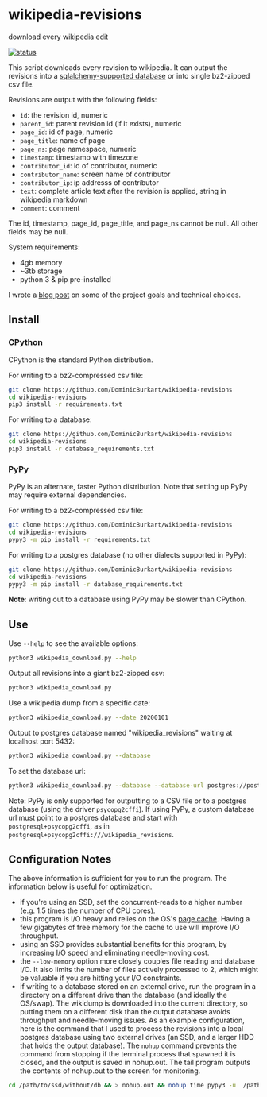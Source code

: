 # wikipedia-revisions
download every wikipedia edit

[![status](https://github.com/DominicBurkart/wikipedia-revisions/workflows/Python%20application/badge.svg)](https://github.com/DominicBurkart/wikipedia-revisions/actions?query=is%3Acompleted+branch%3Amaster)


This script downloads every revision to wikipedia. It can output the revisions into a [sqlalchemy-supported database](https://docs.sqlalchemy.org/en/13/dialects/) or into single bz2-zipped csv file.

Revisions are output with the following fields:
- `id`: the revision id, numeric
- `parent_id`: parent revision id (if it exists), numeric
- `page_id`: id of page, numeric
- `page_title`: name of page
- `page_ns`: page namespace, numeric
- `timestamp`: timestamp with timezone
- `contributor_id`: id of contributor, numeric
- `contributor_name`: screen name of contributor
- `contributor_ip`: ip addresss of contributor
- `text`: complete article text after the revision is applied, string in wikipedia markdown
- `comment`: comment

The id, timestamp, page_id, page_title, and page_ns cannot be null. All other fields may be null.

System requirements:
- 4gb memory
- ~3tb storage
- python 3 & pip pre-installed

I wrote a [blog post](https://dominicburkart.com/blog/2020/big_data_and_small_computers.html) on some of the project 
goals and technical choices.

## Install

### CPython

CPython is the standard Python distribution.

For writing to a bz2-compressed csv file:
```sh
git clone https://github.com/DominicBurkart/wikipedia-revisions
cd wikipedia-revisions
pip3 install -r requirements.txt
```

For writing to a database:
```sh
git clone https://github.com/DominicBurkart/wikipedia-revisions
cd wikipedia-revisions
pip3 install -r database_requirements.txt
```

### PyPy

PyPy is an alternate, faster Python distribution. Note that setting 
up PyPy may require external dependencies.

For writing to a bz2-compressed csv file:
```sh
git clone https://github.com/DominicBurkart/wikipedia-revisions
cd wikipedia-revisions
pypy3 -m pip install -r requirements.txt
```

For writing to a postgres database (no other dialects supported in PyPy):
```sh
git clone https://github.com/DominicBurkart/wikipedia-revisions
cd wikipedia-revisions
pypy3 -m pip install -r database_requirements.txt
```
__Note__: writing out to a database using PyPy may be slower than CPython.

## Use

Use `--help` to see the available options:
```sh
python3 wikipedia_download.py --help
```

Output all revisions into a giant bz2-zipped csv:
```sh 
python3 wikipedia_download.py
```

Use a wikipedia dump from a specific date:
```sh
python3 wikipedia_download.py --date 20200101
```

Output to postgres database named "wikipedia_revisions" waiting at localhost port 5432:
```sh
python3 wikipedia_download.py --database
```

To set the database url:
```sh
python3 wikipedia_download.py --database --database-url postgres://postgres@localhost:5432/wikipedia_revisions
```

Note: PyPy is only supported for outputting to a CSV file or to a 
postgres database (using the driver `psycopg2cffi`). If using PyPy, a 
custom database url must point to a postgres database and start with 
`postgresql+psycopg2cffi`, as in 
`postgresql+psycopg2cffi:///wikipedia_revisions`.

## Configuration Notes
The above information is sufficient for you to run the program. The information below is useful for optimization.

- if you're using an SSD, set the concurrent-reads to a higher number (e.g. 1.5 times the number of CPU cores).
- this program is I/O heavy and relies on the OS's [page cache](https://en.wikipedia.org/wiki/Page_cache). Having a few gigabytes of free memory for the cache to use will improve I/O throughput.
- using an SSD provides substantial benefits for this program, by increasing I/O speed and eliminating needle-moving cost.
- the `--low-memory` option more closely couples file reading and database I/O. It also limits the number of files actively processed to 2, which might be valuable if you are hitting your I/O constraints.
- if writing to a database stored on an external drive, run the program in a directory on a different drive than the database (and ideally the OS/swap). The wikidump is downloaded into the current directory, so putting them on a different disk than the output database avoids throughput and needle-moving issues. As an example configuration, here is the command that I used to process the revisions into a local postgres database using two external drives (an SSD, and a larger HDD that holds the output database). The `nohup` command prevents the command from stopping if the terminal process that spawned it is closed, and the output is saved in nohup.out. The tail program outputs the contents of nohup.out to the screen for monitoring. 
```sh
cd /path/to/ssd/without/db && > nohup.out && nohup time pypy3 -u  /path/to/wikipedia_download.py --database --date 20200401 --delete-database & tail -f nohup.out 
```
